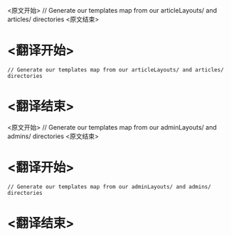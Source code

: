
<原文开始>
	// Generate our templates map from our articleLayouts/ and articles/ directories
<原文结束>

# <翻译开始>
	// Generate our templates map from our articleLayouts/ and articles/ directories
# <翻译结束>


<原文开始>
	// Generate our templates map from our adminLayouts/ and admins/ directories
<原文结束>

# <翻译开始>
	// Generate our templates map from our adminLayouts/ and admins/ directories
# <翻译结束>

